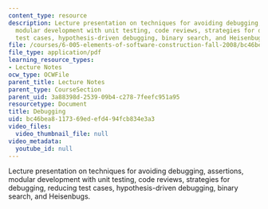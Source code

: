 ```yaml
---
content_type: resource
description: Lecture presentation on techniques for avoiding debugging, assertions,
  modular development with unit testing, code reviews, strategies for debugging, reducing
  test cases, hypothesis-driven debugging, binary search, and Heisenbugs.
file: /courses/6-005-elements-of-software-construction-fall-2008/bc46bea8117369edefd494fcb834e3a3_MIT6_005f08_lec12.pdf
file_type: application/pdf
learning_resource_types:
- Lecture Notes
ocw_type: OCWFile
parent_title: Lecture Notes
parent_type: CourseSection
parent_uid: 3a88398d-2539-09b4-c278-7feefc951a95
resourcetype: Document
title: Debugging
uid: bc46bea8-1173-69ed-efd4-94fcb834e3a3
video_files:
  video_thumbnail_file: null
video_metadata:
  youtube_id: null
---
```

Lecture presentation on techniques for avoiding debugging, assertions, modular development with unit testing, code reviews, strategies for debugging, reducing test cases, hypothesis-driven debugging, binary search, and Heisenbugs.

